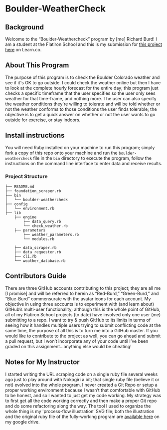 # Boulder-WeatherCheck

## Background

<p class='util--hide'>Welcome to the “Boulder-Weathercheck” program by [me] Richard Burd!  I am a student at the Flatiron School and this is my submission for <a href='https://github.com/learn-co-students/oo-student-scraper-v-000'>this project here</a> on Learn.co.</p>

## About This Program

The purpose of this program is to check the Boulder Colorado weather and see if it's OK to go outside.  I could check the weather online but then I have to look at the complete hourly forecast for the entire day; this program just checks a specific timeframe that the user specifies so the user only sees weather for that time-frame, and nothing more.  The user can also specify the weather conditions they're willing to tolerate and will be told whether or not the weather conforms to those conditions the user finds tolerable; the objective is to get a quick answer on whether or not the user wants to go outside for exercise, or stay indoors. 

## Install instructions

You will need Ruby installed on your machine to run this program; simply fork a copy of this repo onto your machine and run the `boulder-weathercheck` file in the `bin` directory to execute the program, follow the instructions on the command line interface to enter data and receive results.

### Project Structure

```
├── README.md
├── foundation_scraper.rb
├── bin
│   └── boulder-weathercheck
├── config
│   └── environment.rb
├── lib
    ├── engine
        ├── data_query.rb
        └── check_weather.rb
    ├── parameters
        ├── weather_parameters.rb
        └── modules.rb

    ├── data_scraper.rb
    ├── data_requester.rb
    ├── cli.rb
    └── weather_database.rb
```

## Contributors Guide

There are three GitHub accounts contributing to this project; they are all me [I promise] and will be referred to herein as “Red-Burd,” “Green-Burd,” and “Blue-Burd” commensurate with the avatar icons for each account.  My objective in using three accounts is to experiment with (and learn about) GitHub’s multi-user functionality; although this is the whole point of GitHub, all of my Flatiron School projects (to date) have involved only one user (me) submitting to a repo. I want to try & push GitHub to its limits in terms of seeing how it handles multiple users trying to submit conflicting code at the same time, the purpose of all this is to turn me into a GitHub master.  If you would like to contribute to the project as well, you can go ahead and submit a pull request, but I won’t incorporate any of your code until I’ve been graded on this assignment...anything else would be cheating!

## Notes for My Instructor

<p class='util--hide'> I started writing the URL scraping code on a single ruby file several weeks ago just to play around with Nokogiri a bit; that single ruby file (believe it or not) evolved into the whole program.  I never created a Git Repo or setup a proper working environment because I wasn’t that comfortable with GitHub to be honest, and so I wanted to just get my code working.  My strategy was to first get all the code working correctly and then make a proper Git repo and do some refactoring along the way.  The tool I used to organize the whole thing is my 'process-flow illustration’ SVG file; both the illustration and the original ruby file of the fully-working program are <a href='https://drive.google.com/open?id=0B4e44pJ1yCAtRjdXcWNMaG56bDQ'>available here</a> on my google drive.</p>
